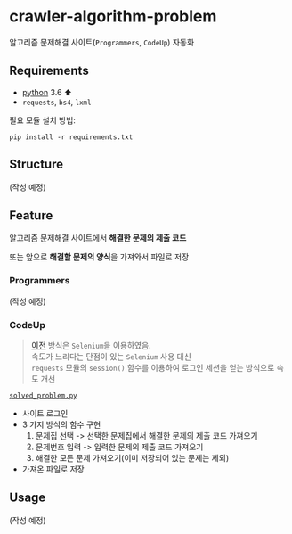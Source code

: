 # crawler-algorithm-problem
알고리즘 문제해결 사이트(`Programmers`, `CodeUp`) 자동화

## Requirements
- [python](https://www.python.org/downloads/) 3.6 ⬆
- `requests`, `bs4`, `lxml`

필요 모듈 설치 방법:
```shell script
pip install -r requirements.txt
```

## Structure
(작성 예정)

## Feature
알고리즘 문제해결 사이트에서 **해결한 문제의 제출 코드**

또는 앞으로 **해결할 문제의 양식**을 가져와서 파일로 저장 


### Programmers
(작성 예정)

### CodeUp
> [이전](https://github.com/leeyongjoo/crawler-algorithm-problem-old#codeup) 방식은 `Selenium`을 이용하였음.   
> 속도가 느리다는 단점이 있는 `Selenium` 사용 대신   
> `requests` 모듈의 `session()` 함수를 이용하여 로그인 세션을 얻는 방식으로 속도 개선

[`solved_problem.py`](https://github.com/leeyongjoo/codeup-automation/blob/master/apps/codeup/solved_problem.py)
- 사이트 로그인
- 3 가지 방식의 함수 구현   
  1. 문제집 선택 -> 선택한 문제집에서 해결한 문제의 제출 코드 가져오기
  2. 문제번호 입력 -> 입력한 문제의 제출 코드 가져오기
  3. 해결한 모든 문제 가져오기(이미 저장되어 있는 문제는 제외)
- 가져온 파일로 저장

## Usage
(작성 예정)
